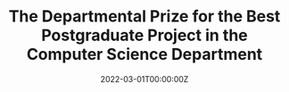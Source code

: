 ---
title: "The Departmental Prize for the Best Postgraduate Project in the Computer Science Department"
summary: "The prize is awarded to the student who has demonstrated exceptional performance and innovation in their research project, which may involve original research, development of novel software, or other significant contributions to the field of computer science."
date: "2022-03-01T00:00:00Z"

# Optional external URL for project (replaces project detail page).
external_link: https://www.hud.ac.uk/about/our-awards/
---